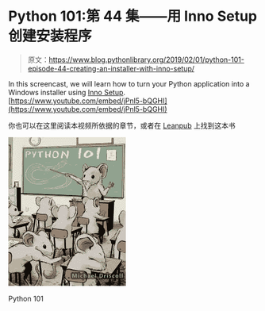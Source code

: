 # Python 101:第 44 集——用 Inno Setup 创建安装程序

> 原文：<https://www.blog.pythonlibrary.org/2019/02/01/python-101-episode-44-creating-an-installer-with-inno-setup/>

In this screencast, we will learn how to turn your Python application into a Windows installer using [Inno Setup](http://www.jrsoftware.org/isinfo.php). [https://www.youtube.com/embed/jPnl5-bQGHI](https://www.youtube.com/embed/jPnl5-bQGHI)

你也可以在这里阅读本视频所依据的章节，或者在 [Leanpub](https://leanpub.com/python_101) 上找到这本书

[![Python 101 cover](img/4ae2f9205f7dc936a68034f424df112f.png)](https://leanpub.com/python_101)

Python 101